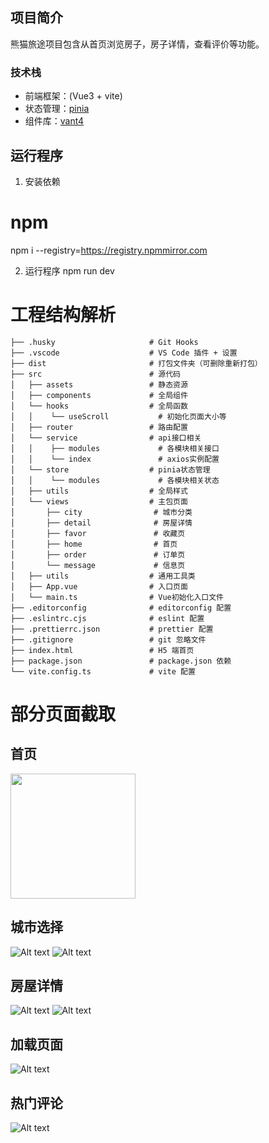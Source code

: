 ## 项目简介

熊猫旅途项目包含从首页浏览房子，房子详情，查看评价等功能。

### 技术栈

- 前端框架：(Vue3 + vite)
- 状态管理：[pinia](https://pinia.vuejs.org/zh/)
- 组件库：[vant4](https://vant-contrib.gitee.io/vant/#/zh-CN/home)


## 运行程序

1. 安装依赖
# npm
npm i --registry=https://registry.npmmirror.com


2. 运行程序
npm run dev


# 工程结构解析

```
├── .husky                     # Git Hooks
├── .vscode                    # VS Code 插件 + 设置
├── dist                       # 打包文件夹（可删除重新打包）
├── src                        # 源代码
│   ├── assets                 # 静态资源
│   ├── components             # 全局组件
│   └── hooks                  # 全局函数
│   │    └── useScroll           # 初始化页面大小等
│   ├── router                 # 路由配置
│   └── service                # api接口相关
│   │    ├── modules             # 各模块相关接口
│   │    └── index               # axios实例配置
│   └── store                  # pinia状态管理
│   │    └── modules             # 各模块相关状态
│   ├── utils                  # 全局样式
│   └── views                  # 主包页面
│       ├── city                # 城市分类
│       ├── detail              # 房屋详情
│       ├── favor               # 收藏页
│       ├── home                # 首页
│       ├── order               # 订单页
│       └── message             # 信息页
│   ├── utils                  # 通用工具类
│   ├── App.vue                # 入口页面
│   └── main.ts                # Vue初始化入口文件
├── .editorconfig              # editorconfig 配置
├── .eslintrc.cjs              # eslint 配置
├── .prettierrc.json           # prettier 配置
├── .gitignore                 # git 忽略文件
├── index.html                 # H5 端首页
├── package.json               # package.json 依赖
└── vite.config.ts             # vite 配置
```

# 部分页面截取
## 首页
<img src="README_files/1.png" width="200">

## 城市选择
![Alt text](README_files/4.jpg)
![Alt text](README_files/7.jpg)

## 房屋详情
![Alt text](README_files/2.jpg)
![Alt text](README_files/3.jpg)
 
## 加载页面
![Alt text](README_files/6.jpg)

## 热门评论
![Alt text](README_files/5.jpg)

